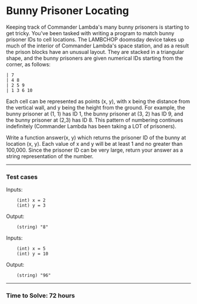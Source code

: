 # Bunny Prisoner Locating

Keeping track of Commander Lambda's many bunny prisoners is starting to get 
tricky. You've been tasked with writing a program to match bunny prisoner IDs 
to cell locations. The LAMBCHOP doomsday device takes up much of the interior 
of Commander Lambda's space station, and as a result the prison blocks have an
unusual layout. They are stacked in a triangular shape, and the bunny prisoners
are given numerical IDs starting from the corner, as follows:

```
| 7
| 4 8
| 2 5 9
| 1 3 6 10
```

Each cell can be represented as points (x, y), with x being the distance from 
the vertical wall, and y being the height from the ground. For example, the 
bunny prisoner at (1, 1) has ID 1, the bunny prisoner at (3, 2) has ID 9, and 
the bunny prisoner at (2,3) has ID 8. This pattern of numbering continues 
indefinitely (Commander Lambda has been taking a LOT of prisoners). 

Write a function answer(x, y) which returns the prisoner ID of the bunny at 
location (x, y). Each value of x and y will be at least 1 and no greater than 
100,000. Since the prisoner ID can be very large, return your answer as a 
string representation of the number.

--- 

### Test cases
Inputs:
```
    (int) x = 2
    (int) y = 3
```
Output:
```
    (string) "8"
```

Inputs:
```
    (int) x = 5
    (int) y = 10
```
Output:
```
    (string) "96"
```

---

### Time to Solve: 72 hours
